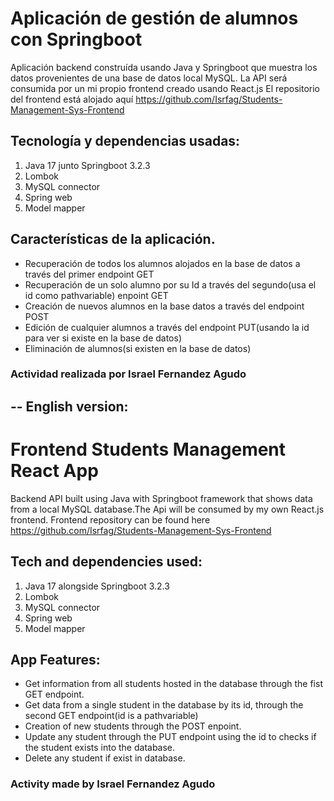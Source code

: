 # Aplicación de gestión de alumnos con Springboot
Aplicación backend construída usando Java y Springboot que muestra los datos provenientes de una base de datos local MySQL. La API será consumida por un mi propio
frontend creado usando React.js
El repositorio del frontend está alojado aquí https://github.com/Isrfag/Students-Management-Sys-Frontend

## Tecnología y dependencias usadas:
1. Java 17 junto Springboot 3.2.3
2. Lombok
3. MySQL connector
4. Spring web
5. Model mapper

## Características de la aplicación.
- Recuperación de todos los alumnos alojados en la base de datos a través del primer endpoint GET
- Recuperación de un solo alumno por su Id a través del segundo(usa el id como pathvariable) enpoint GET
- Creación de nuevos alumnos en la base datos a través del endpoint POST
- Edición de cualquier alumnos a través del endpoint PUT(usando la id para ver si existe en la base de datos)
- Eliminación de alumnos(si existen en la base de datos)

### Actividad realizada por Israel Fernandez Agudo



## -- English version:


# Frontend Students Management React App
Backend API built using Java with Springboot framework that shows data from a local MySQL database.The Api will be consumed by my own React.js frontend.
Frontend repository can be found here https://github.com/Isrfag/Students-Management-Sys-Frontend

## Tech and dependencies used:
1. Java 17 alongside Springboot 3.2.3
2. Lombok
3. MySQL connector
4. Spring web
5. Model mapper

## App Features:
- Get information from all students hosted in the database through the fist GET endpoint.
- Get data from a single student in the database by its id, through the second GET endpoint(id is a pathvariable)
- Creation of new students through the POST enpoint.
- Update any student through the PUT endpoint using the id to checks if the student exists into the database.
- Delete any student if exist in database.

### Activity made by Israel Fernandez Agudo
